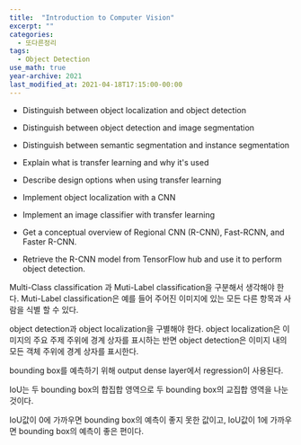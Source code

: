 ```yaml
---
title:  "Introduction to Computer Vision"
excerpt: ""
categories:
  - 또다른정리
tags:
  - Object Detection
use_math: true
year-archive: 2021
last_modified_at: 2021-04-18T17:15:00-00:00
---
```


- Distinguish between object localization and object detection
- Distinguish between object detection and image segmentation
- Distinguish between semantic segmentation and instance segmentation
- Explain what is transfer learning and why it's used
- Describe design options when using transfer learning
- Implement object localization with a CNN
- Implement an image classifier with transfer learning

- Get a conceptual overview of Regional CNN (R-CNN), Fast-RCNN, and Faster R-CNN.
- Retrieve the R-CNN model from TensorFlow hub and use it to perform object detection.

Multi-Class classification 과 Muti-Label classification을 구분해서 생각해야 한다.
Muti-Label classification은 예를 들어 주어진 이미지에 있는 모든 다른 항목과 사람을 식별 할 수 있다.

object detection과 object localization을 구별해야 한다.
object localization은 이미지의 주요 주제 주위에 경계 상자를 표시하는 반면 object detection은 이미지 내의 모든 객체 주위에 경계 상자를 표시한다.

bounding box를 예측하기 위해 output dense layer에서 regression이 사용된다.

IoU는 두 bounding box의 합집합 영역으로 두 bounding box의 교집합 영역을 나눈 것이다.

IoU값이 0에 가까우면 bounding box의 예측이 좋지 못한 값이고,
IoU값이 1에 가까우면 bounding box의 예측이 좋은 편이다.
